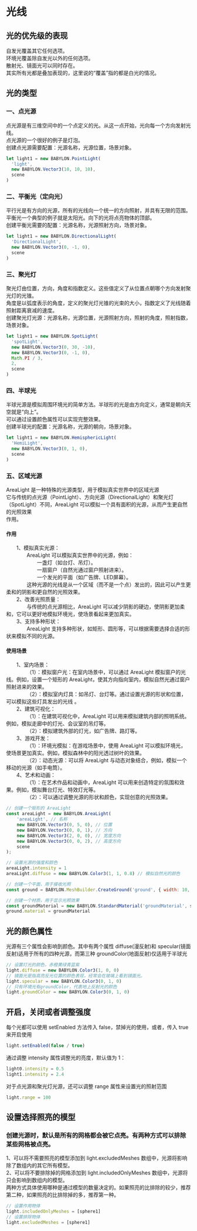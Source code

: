 # 光线

## 光的优先级的表现

自发光覆盖其它任何选项。  
环境光覆盖除自发光以外的任何选项。  
散射光、镜面光可以同时存在。  
其实所有光都是叠加表现的，这里说的“覆盖”指的都是白光的情况。

## 光的类型

### 一、点光源

点光源是有三维空间中的一个点定义的光。从这一点开始，光向每一个方向发射光线。  
点光源的一个很好的例子是灯泡。  
创建点光源需要配置：光源名称，光源位置，场景对象。

```javascript
let light1 = new BABYLON.PointLight(
  'light',
  new BABYLON.Vector3(10, 10, 10),
  scene
)
```

### 二、平衡光（定向光）

平行光是有方向的光源，所有的光线向一个统一的方向照射，并具有无限的范围。  
平衡光一个典型的例子就是太阳光。向下的光将点亮物体的顶部。  
创建平衡光需要的配置：光源名称，光源照射方向，场景对象。

```javascript
let light1 = new BABYLON.DirectionalLight(
  'DirectionalLight',
  new BABYLON.Vector3(0, -1, 0),
  scene
)
```

### 三、聚光灯

聚光灯由位置，方向，角度和指数定义。这些值定义了从位置点朝哪个方向发射聚光灯的光锥。  
角度是以弧度表示的角度，定义的聚光灯光锥的光束的大小，指数定义了光线随着照射距离衰减的速度。  
创建聚光灯光源：光源名称，光源位置，光源照射方向，照射的角度，照射指数，场景对象。

```javascript
let light1 = new BABYLON.SpotLight(
  'spotLight',
  new BABYLON.Vector3(0, 30, -10),
  new BABYLON.Vector3(0, -1, 0),
  Math.PI / 3,
  2,
  scene
)
```

### 四、半球光

半球光源是模拟周围环境光的简单方法。半球形的光是由方向定义，通常是朝向天空就是“向上”。  
可以通过设置颜色属性可以实现完整效果。  
创建半球光的配置：光源名称，光源的朝向，场景对象。

```javascript
let light1 = new BABYLON.HemisphericLight(
  'HemiLight',
  new BABYLON.Vector3(0, 1, 0),
  scene
)
```

### 五、区域光源
AreaLight 是一种特殊的光源类型，用于模拟真实世界中的区域光源     
它与传统的点光源（PointLight）、方向光源（DirectionalLight）和聚光灯（SpotLight）不同，AreaLight 可以模拟一个具有面积的光源，从而产生更自然的光照效果    
作用。

#### 作用    
&emsp;&emsp;1、模拟真实光源：     
&emsp;&emsp;&emsp;&emsp;AreaLight 可以模拟真实世界中的光源，例如：     
&emsp;&emsp;&emsp;&emsp;&emsp;&emsp;一盏灯（如台灯、吊灯）。   
&emsp;&emsp;&emsp;&emsp;&emsp;&emsp;一扇窗户（自然光通过窗户照射进来）。    
&emsp;&emsp;&emsp;&emsp;&emsp;&emsp;一个发光的平面（如广告牌、LED屏幕）。    
&emsp;&emsp;&emsp;&emsp;这种光源的光线是从一个区域（而不是一个点）发出的，因此可以产生更柔和的阴影和更自然的光照效果。    
&emsp;&emsp;2、改善光照质量：    
&emsp;&emsp;&emsp;&emsp;与传统的点光源相比，AreaLight 可以减少阴影的硬边，使阴影更加柔和，它可以更好地模拟环境光，使场景看起来更加真实。    
&emsp;&emsp;3、支持多种形状：     
&emsp;&emsp;&emsp;&emsp;AreaLight 支持多种形状，如矩形、圆形等，可以根据需要选择合适的形状来模拟不同的光源。    


#### 使用场景     
&emsp;&emsp;1、室内场景：     
&emsp;&emsp;&emsp;&emsp;（1）：模拟窗户光：在室内场景中，可以通过 AreaLight 模拟窗户的光线。例如，设置一个矩形的 AreaLight，使其方向指向室内，模拟自然光通过窗户照射进来的效果。     
&emsp;&emsp;&emsp;&emsp;（2）：模拟室内灯具：如吊灯、台灯等。通过设置光源的形状和位置，可以模拟这些灯具发出的光线 。    
&emsp;&emsp;2、建筑可视化：     
&emsp;&emsp;&emsp;&emsp;（1）：在建筑可视化中，AreaLight 可以用来模拟建筑内部的照明系统。例如，模拟走廊中的灯光、会议室的吊灯等。     
&emsp;&emsp;&emsp;&emsp;（2）：模拟建筑外部的灯光，如广告牌、路灯等。     
&emsp;&emsp;3、游戏开发：     
&emsp;&emsp;&emsp;&emsp;（1）：环境光模拟：在游戏场景中，使用 AreaLight 可以模拟环境光，使场景更加真实。例如，模拟森林中的阳光透过树叶的效果。     
&emsp;&emsp;&emsp;&emsp;（2）：动态光源：可以将 AreaLight 与动态对象结合，例如，模拟一个移动的光源（如手电筒）。     
&emsp;&emsp;4、艺术和动画：     
&emsp;&emsp;&emsp;&emsp;（1）：在艺术作品和动画中，AreaLight 可以用来创造特定的氛围和效果。例如，模拟舞台灯光、特效灯光等。     
&emsp;&emsp;&emsp;&emsp;（2）：可以通过调整光源的形状和颜色，实现创意的光照效果。     

```javascript
// 创建一个矩形的 AreaLight
const areaLight = new BABYLON.AreaLight(
    'areaLight', // 名称
    new BABYLON.Vector3(0, 5, 0), // 位置
    new BABYLON.Vector3(0, 0, 1), // 方向
    new BABYLON.Vector3(2, 0, 0), // 宽度方向
    new BABYLON.Vector3(0, 0, 2), // 高度方向
    scene
);

// 设置光源的强度和颜色
areaLight.intensity = 1
areaLight.diffuse = new BABYLON.Color3(1, 1, 0.8) // 模拟自然光的颜色

// 创建一个平面，用于接收光照
const ground = BABYLON.MeshBuilder.CreateGround('ground', { width: 10, height: 10 }, scene)

// 创建一个材质，用于显示光照效果
const groundMaterial = new BABYLON.StandardMaterial('groundMaterial', scene)
ground.material = groundMaterial
```

## 光的颜色属性

光源有三个属性会影响到颜色。其中有两个属性 diffuse(漫反射)和 specular(镜面反射)适用于所有的四种光源，而第三种 groundColor(地面反射)仅适用于半球光

```javascript
// 设置灯光的颜色，赤橙黄绿青蓝紫
light.diffuse = new BABYLON.Color3(1, 0, 0)
// 镜面光是指高亮反光位置的颜色表现，经常会在玻璃上看到镜面光。
light.specular = new BABYLON.Color3(0, 1, 0)
// 只有环境光有groundColor，代表地上反射光的颜色
light.groundColor = new BABYLON.Color3(0, 1, 0)
```

## 开启，关闭或者调整强度

每个光都可以使用 setEnabled 方法传入 false，禁掉光的使用，或者，传入 true 来开启使用

```javascript
light.setEnabled(false / true)
```

通过调整 intensity 属性调整光的亮度，默认值为 1：

```javascript
light0.intensity = 0.5
light1.intensity = 2.4
```

对于点光源和聚光灯光源，还可以调整 range 属性来设置光的照射范围

```javascript
light.range = 100
```

## 设置选择照亮的模型

### 创建光源时，默认是所有的网格都会被它点亮。有两种方式可以排除某些网格被点亮。

1、可以将不需要照亮的模型添加到 light.excludedMeshes 数组中，光源将影响除了数组内的其它所有模型。  
2、可以将不要排除掉的网格添加到 light.includedOnlyMeshes 数组中，光源将只会影响到数组内的模型。  
两种方式具体使用哪种是通过模型的数量决定的。如果照亮的比排除的较少，推荐第二种，如果照亮的比排除掉的多，推荐第一种。

```javascript
// 设置作用物体
light.includedOnlyMeshes = [sphere1]
// 设置排除物体
light.excludedMeshes = [sphere1]
```
